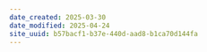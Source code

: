 ```yaml
---
date_created: 2025-03-30
date_modified: 2025-04-24
site_uuid: b57bacf1-b37e-440d-aad8-b1ca70d144fa
---
```


